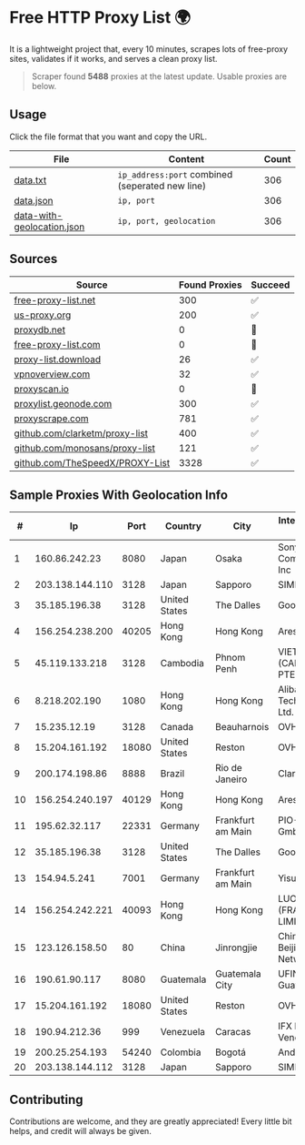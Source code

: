 
# Free HTTP Proxy List 🌍

It is a lightweight project that, every 10 minutes, scrapes lots of free-proxy sites, validates if it works, and serves a clean proxy list.


> Scraper found **5488** proxies at the latest update. Usable proxies are below.

## Usage

Click the file format that you want and copy the URL.


|File|Content|Count|
|----|-------|-----|
|[data.txt](https://raw.githubusercontent.com/themiralay/Proxy-List-World/master/data.txt)|`ip_address:port` combined (seperated new line)|306|
|[data.json](https://raw.githubusercontent.com/themiralay/Proxy-List-World/master/data.json)|`ip, port`|306|
|[data-with-geolocation.json](https://raw.githubusercontent.com/themiralay/Proxy-List-World/master/data-with-geolocation.json)|`ip, port, geolocation`|306|

## Sources

|Source|Found Proxies|Succeed|
|------|-------------|-------|
|[free-proxy-list.net](https://free-proxy-list.net)|300|✅|
|[us-proxy.org](https://www.us-proxy.org)|200|✅|
|[proxydb.net](http://proxydb.net)|0|🚫|
|[free-proxy-list.com](https://free-proxy-list.com/?page=&port=&type%5B%5D=http&type%5B%5D=https&up_time=0&search=Search)|0|🚫|
|[proxy-list.download](https://www.proxy-list.download/HTTP)|26|✅|
|[vpnoverview.com](https://vpnoverview.com/privacy/anonymous-browsing/free-proxy-servers)|32|✅|
|[proxyscan.io](https://www.proxyscan.io)|0|🚫|
|[proxylist.geonode.com](https://proxylist.geonode.com/api/proxy-list?limit=300&page=1&sort_by=lastChecked&sort_type=desc&protocols=http,https)|300|✅|
|[proxyscrape.com](https://api.proxyscrape.com/v2/?request=displayproxies&protocol=http&timeout=10000&country=all&ssl=all&anonymity=all)|781|✅|
|[github.com/clarketm/proxy-list](https://raw.githubusercontent.com/clarketm/proxy-list/master/proxy-list-raw.txt)|400|✅|
|[github.com/monosans/proxy-list](https://raw.githubusercontent.com/monosans/proxy-list/main/proxies/http.txt)|121|✅|
|[github.com/TheSpeedX/PROXY-List](https://raw.githubusercontent.com/TheSpeedX/PROXY-List/master/http.txt)|3328|✅|


## Sample Proxies With Geolocation Info

|#|Ip|Port|Country|City|Internet Service Provider|
|-|--|----|-------|----|-------------------------|
|1|160.86.242.23|8080|Japan|Osaka|Sony Network Communications Inc|
|2|203.138.144.110|3128|Japan|Sapporo|SIMPLEIA|
|3|35.185.196.38|3128|United States|The Dalles|Google LLC|
|4|156.254.238.200|40205|Hong Kong|Hong Kong|AresIDC Limited|
|5|45.119.133.218|3128|Cambodia|Phnom Penh|VIETTEL (CAMBODIA) PTE., LTD|
|6|8.218.202.190|1080|Hong Kong|Hong Kong|Alibaba (US) Technology Co., Ltd.|
|7|15.235.12.19|3128|Canada|Beauharnois|OVH SAS|
|8|15.204.161.192|18080|United States|Reston|OVH SAS|
|9|200.174.198.86|8888|Brazil|Rio de Janeiro|Claro S.A|
|10|156.254.240.197|40129|Hong Kong|Hong Kong|AresIDC Limited|
|11|195.62.32.117|22331|Germany|Frankfurt am Main|PIO-Hosting GmbH|
|12|35.185.196.38|3128|United States|The Dalles|Google LLC|
|13|154.94.5.241|7001|Germany|Frankfurt am Main|Yisu Cloud|
|14|156.254.242.221|40093|Hong Kong|Hong Kong|LUOGELANG (FRANCE) LIMITED|
|15|123.126.158.50|80|China|Jinrongjie|China Unicom Beijing Province Network|
|16|190.61.90.117|8080|Guatemala|Guatemala City|UFINET Guatemala S. A|
|17|15.204.161.192|18080|United States|Reston|OVH SAS|
|18|190.94.212.36|999|Venezuela|Caracas|IFX Networks Venezuela C.A.|
|19|200.25.254.193|54240|Colombia|Bogotá|Anditel S.A.S.|
|20|203.138.144.112|3128|Japan|Sapporo|SIMPLEIA|



## Contributing

Contributions are welcome, and they are greatly appreciated! Every
little bit helps, and credit will always be given.

